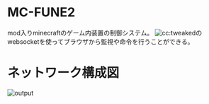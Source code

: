 # MC-FUNE2
mod入りminecraftのゲーム内装置の制御システム。
![cc:tweaked](https://github.com/cc-tweaked/CC-Tweaked)のwebsocketを使ってブラウザから監視や命令を行うことができる。

# ネットワーク構成図
![output](https://github.com/user-attachments/assets/0bfe3e14-6b73-4c08-8d07-3e952190005f)
